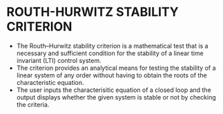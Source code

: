 # ROUTH-HURWITZ STABILITY CRITERION 
* The Routh–Hurwitz stability criterion is a mathematical test that is a necessary and sufficient condition for the stability of a linear time invariant (LTI) control system.
* The criterion provides an analytical means for testing the stability of a linear system of any order without having to obtain the roots of the characteristic equation.
* The user inputs the characterisitic equation of a closed loop and the output displays whether the given system is stable or not by checking the criteria. 

